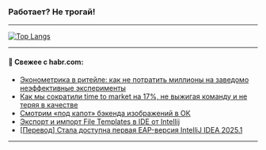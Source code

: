 ### Работает? Не трогай!

---
<!--
#### 🛠️ Technical stack:

![Java](https://img.shields.io/badge/Java-informational?logo=Oracle&style=flat&logoColor=white&color=FF4500)
![Kotlin](https://img.shields.io/badge/Kotlin-informational?logo=Kotlin&style=flat&logoColor=white&color=774D97)
![TS](https://img.shields.io/badge/TypeScript-informational?logo=typeScript&style=flat&logoColor=black&color=017acc)
![Python](https://img.shields.io/badge/Python-informational?logo=Python&style=flat&logoColor=black&color=ffdd54) <br>
![Spring](https://img.shields.io/badge/Spring-informational?logo=Spring&style=flat&logoColor=white&color=6DB33F) 
![SpringBoot](https://img.shields.io/badge/SpringBoot-informational?logo=SpringBoot&style=flat&logoColor=white&color=6DB33F)
![Nest](https://img.shields.io/badge/NestJS-informational?logo=NestJS&style=flat&logoColor=white&color=E0234E) 
![NodeJS](https://img.shields.io/badge/NodeJS-informational?logo=node.js&style=flat&logoColor=white&color=70A760)<br>
![PostgreSQL](https://img.shields.io/badge/PostgreSQL-informational?logo=PostgreSQL&style=flat&logoColor=white&color=DAA520)
![MongoDB](https://img.shields.io/badge/MongoDB-informational?logo=MongoDB&style=flat&logoColor=white&color=870000)
![Apache](https://img.shields.io/badge/Apache-informational?logo=apache&style=flat&logoColor=white&color=f74e28)

___ 
-->

<!--- #### 🛠️ : --->

[![Top Langs](https://github-readme-stats-82jvfl3w3-advtsettinggmailcoms-projects.vercel.app/api/top-langs/?username=zloylis&langs_count=10&hide_title=true&title_color=e6edf3&size_weight=0.5&count_weight=0.5&layout=compact&hide_progress=true&hide_border=true&theme=dracula)](https://github.com/zloylis)

<!---


####  :octocat:&nbsp;&nbsp; Статистика:

![GitHub stats](https://github-readme-stats-u2qms2cxw-advtsettinggmailcoms-projects.vercel.app/api?username=zloylis&show_icons=true&hide_border=true&theme=dracula&title_color=e6edf3&include_all_commits=true&count_private=true&hide_rank=false&hide_title=true&rank_icon=github)
-->
---

#### 💬 Свежее с habr.com:

<!-- BLOG-POST-LIST:START -->
- [Эконометрика в ритейле: как не потратить миллионы на заведомо неэффективные эксперименты](https://habr.com/ru/companies/X5Tech/articles/874190/?utm_source=habrahabr&utm_medium=rss&utm_campaign=874190)
- [Как мы сократили time to market на 17%, не выжигая команду и не теряя в качестве](https://habr.com/ru/companies/simbirsoft/articles/874018/?utm_source=habrahabr&utm_medium=rss&utm_campaign=874018)
- [Смотрим «под капот» бэкенда изображений в ОК](https://habr.com/ru/companies/odnoklassniki/articles/873874/?utm_source=habrahabr&utm_medium=rss&utm_campaign=873874)
- [Экспорт и импорт File Templates в IDE от Intellij](https://habr.com/ru/companies/tbank/articles/874048/?utm_source=habrahabr&utm_medium=rss&utm_campaign=874048)
- [[Перевод] Стала доступна первая EAP-версия IntelliJ IDEA 2025.1](https://habr.com/ru/companies/spring_aio/articles/874146/?utm_source=habrahabr&utm_medium=rss&utm_campaign=874146)
<!-- BLOG-POST-LIST:END -->

---
